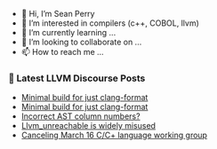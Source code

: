 - 👋 Hi, I’m Sean Perry
- 👀 I’m interested in compilers (c++, COBOL, llvm)
- 🌱 I’m currently learning ...
- 💞️ I’m looking to collaborate on ...
- 📫 How to reach me ...

<!---
s66perry/s66perry is a ✨ special ✨ repository because its `README.md` (this file) appears on your GitHub profile.
You can click the Preview link to take a look at your changes.
--->
### 📕 Latest LLVM Discourse Posts

<!-- DISCOURSE-LLVM:START -->
- [Minimal build for just clang-format](https://discourse.llvm.org/t/minimal-build-for-just-clang-format/61009#post_13)
- [Minimal build for just clang-format](https://discourse.llvm.org/t/minimal-build-for-just-clang-format/61009#post_12)
- [Incorrect AST column numbers?](https://discourse.llvm.org/t/incorrect-ast-column-numbers/60974#post_4)
- [Llvm_unreachable is widely misused](https://discourse.llvm.org/t/llvm-unreachable-is-widely-misused/60587?page=2#post_24)
- [Canceling March 16 C/C+ language working group](https://discourse.llvm.org/t/canceling-march-16-c-c-language-working-group/60977#post_3)
<!-- DISCOURSE-LLVM:END -->
